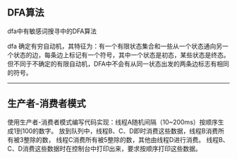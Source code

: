 ## DFA算法
dfa中有敏感词搜寻中的DFA算法

dfa 确定有穷自动机，其特征为：有一个有限状态集合和一些从一个状态通向另一个状态的边，每条边上标记有一个符号，其中一个状态是初态，某些状态是终态。但不同于不确定的有限自动机，DFA中不会有从同一状态出发的两条边标志有相同的符号。

---

## 生产者-消费者模式
使用生产者-消费者模式编写代码实现：线程A随机间隔（10~200ms）按顺序生成1到100的数字。
放到队列中，线程B、C、D即时消费这些数据，线程B消费所有被3整除的数，
线程C消费所有被5整除的数，其他由线程D进行消费。
线程B、C、D消费这些数据时在控制台中打印出来，要求按顺序打印这些数据。